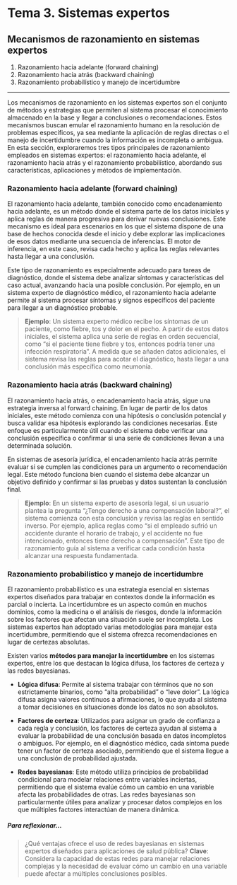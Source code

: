# Tema 3. Sistemas expertos

## Mecanismos de razonamiento en sistemas expertos

1. Razonamiento hacia adelante (forward chaining)
2. Razonamiento hacia atrás (backward chaining)
3. Razonamiento probabilístico y manejo de incertidumbre

----

Los mecanismos de razonamiento en los sistemas expertos son el conjunto de métodos y estrategias que permiten al sistema procesar el conocimiento almacenado en la base y llegar a conclusiones o recomendaciones. Estos mecanismos buscan emular el razonamiento humano en la resolución de problemas específicos, ya sea mediante la aplicación de reglas directas o el manejo de incertidumbre cuando la información es incompleta o ambigua. En esta sección, exploraremos tres tipos principales de razonamiento empleados en sistemas expertos: el razonamiento hacia adelante, el razonamiento hacia atrás y el razonamiento probabilístico, abordando sus características, aplicaciones y métodos de implementación.

### Razonamiento hacia adelante (forward chaining)

El razonamiento hacia adelante, también conocido como encadenamiento hacia adelante, es un método donde el sistema parte de los datos iniciales y aplica reglas de manera progresiva para derivar nuevas conclusiones. Este mecanismo es ideal para escenarios en los que el sistema dispone de una base de hechos conocida desde el inicio y debe explorar las implicaciones de esos datos mediante una secuencia de inferencias. El motor de inferencia, en este caso, revisa cada hecho y aplica las reglas relevantes hasta llegar a una conclusión.

Este tipo de razonamiento es especialmente adecuado para tareas de diagnóstico, donde el sistema debe analizar síntomas y características del caso actual, avanzando hacia una posible conclusión. Por ejemplo, en un sistema experto de diagnóstico médico, el razonamiento hacia adelante permite al sistema procesar síntomas y signos específicos del paciente para llegar a un diagnóstico probable.

> **Ejemplo**: Un sistema experto médico recibe los síntomas de un paciente, como fiebre, tos y dolor en el pecho. A partir de estos datos iniciales, el sistema aplica una serie de reglas en orden secuencial, como “si el paciente tiene fiebre y tos, entonces podría tener una infección respiratoria”. A medida que se añaden datos adicionales, el sistema revisa las reglas para acotar el diagnóstico, hasta llegar a una conclusión más específica como neumonía.

### Razonamiento hacia atrás (backward chaining)

El razonamiento hacia atrás, o encadenamiento hacia atrás, sigue una estrategia inversa al forward chaining. En lugar de partir de los datos iniciales, este método comienza con una hipótesis o conclusión potencial y busca validar esa hipótesis explorando las condiciones necesarias. Este enfoque es particularmente útil cuando el sistema debe verificar una conclusión específica o confirmar si una serie de condiciones llevan a una determinada solución. 

En sistemas de asesoría jurídica, el encadenamiento hacia atrás permite evaluar si se cumplen las condiciones para un argumento o recomendación legal. Este método funciona bien cuando el sistema debe alcanzar un objetivo definido y confirmar si las pruebas y datos sustentan la conclusión final.

> **Ejemplo**: En un sistema experto de asesoría legal, si un usuario plantea la pregunta “¿Tengo derecho a una compensación laboral?”, el sistema comienza con esta conclusión y revisa las reglas en sentido inverso. Por ejemplo, aplica reglas como “si el empleado sufrió un accidente durante el horario de trabajo, y el accidente no fue intencionado, entonces tiene derecho a compensación”. Este tipo de razonamiento guía al sistema a verificar cada condición hasta alcanzar una respuesta fundamentada.

### Razonamiento probabilístico y manejo de incertidumbre

El razonamiento probabilístico es una estrategia esencial en sistemas expertos diseñados para trabajar en contextos donde la información es parcial o incierta. La incertidumbre es un aspecto común en muchos dominios, como la medicina o el análisis de riesgos, donde la información sobre los factores que afectan una situación suele ser incompleta. Los sistemas expertos han adoptado varias metodologías para manejar esta incertidumbre, permitiendo que el sistema ofrezca recomendaciones en lugar de certezas absolutas.

Existen varios **métodos para manejar la incertidumbre** en los sistemas expertos, entre los que destacan la lógica difusa, los factores de certeza y las redes bayesianas.

- **Lógica difusa**: Permite al sistema trabajar con términos que no son estrictamente binarios, como “alta probabilidad” o “leve dolor”. La lógica difusa asigna valores continuos a afirmaciones, lo que ayuda al sistema a tomar decisiones en situaciones donde los datos no son absolutos.
  
- **Factores de certeza**: Utilizados para asignar un grado de confianza a cada regla y conclusión, los factores de certeza ayudan al sistema a evaluar la probabilidad de una conclusión basada en datos incompletos o ambiguos. Por ejemplo, en el diagnóstico médico, cada síntoma puede tener un factor de certeza asociado, permitiendo que el sistema llegue a una conclusión de probabilidad ajustada.

- **Redes bayesianas**: Este método utiliza principios de probabilidad condicional para modelar relaciones entre variables inciertas, permitiendo que el sistema evalúe cómo un cambio en una variable afecta las probabilidades de otras. Las redes bayesianas son particularmente útiles para analizar y procesar datos complejos en los que múltiples factores interactúan de manera dinámica.

##### Para reflexionar...

> ¿Qué ventajas ofrece el uso de redes bayesianas en sistemas expertos diseñados para aplicaciones de salud pública?
> **Clave**: Considera la capacidad de estas redes para manejar relaciones complejas y la necesidad de evaluar cómo un cambio en una variable puede afectar a múltiples conclusiones posibles.

